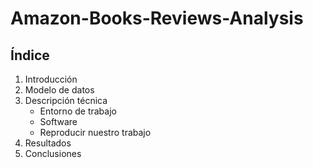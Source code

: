 # Amazon-Books-Reviews-Analysis

## Índice
1. Introducción
2. Modelo de datos
3. Descripción técnica
   - Entorno de trabajo
   - Software
   - Reproducir nuestro trabajo
4. Resultados
5. Conclusiones

 

